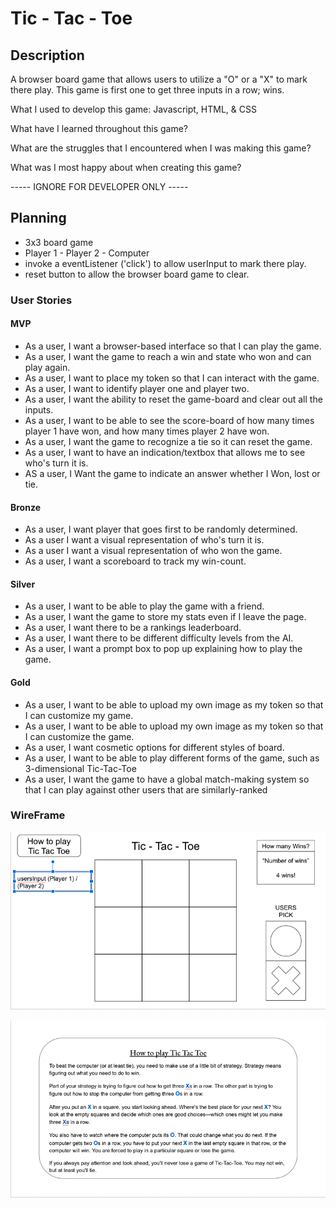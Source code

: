 # Tic - Tac - Toe

## Description

A browser board game that allows users to utilize a "O" or a "X" to mark there play. This game is first one to get three inputs in a row; wins.

What I used to develop this game:
Javascript,
HTML,
& CSS

What have I learned throughout this game?

What are the struggles that I encountered when I was making this game?

What was I most happy about when creating this game?

----- IGNORE FOR DEVELOPER ONLY -----

## Planning

- 3x3 board game
- Player 1 - Player 2 - Computer
- invoke a eventListener ('click') to allow userInput to mark there play.
- reset button to allow the browser board game to clear.

### User Stories

#### MVP

- As a user, I want a browser-based interface so that I can play the game.
- As a user, I want the game to reach a win and state who won and can play again.
- As a user, I want to place my token so that I can interact with the game.
- As a user, I want to identify player one and player two.
- As a user, I want the ability to reset the game-board and clear out all the inputs.
- As a user, I want to be able to see the score-board of how many times player 1 have won, and how many times player 2 have won.
- As a user, I want the game to recognize a tie so it can reset the game.
- As a user, I want to have an indication/textbox that allows me to see who's turn it is.
- AS a user, I Want the game to indicate an answer whether I Won, lost or tie.

#### Bronze

- As a user, I want player that goes first to be randomly determined.
- As a user I want a visual representation of who's turn it is.
- As a user I want a visual representation of who won the game.
- As a user, I want a scoreboard to track my win-count.

#### Silver

- As a user, I want to be able to play the game with a friend.
- As a user, I want the game to store my stats even if I leave the page.
- As a user, I want there to be a rankings leaderboard.
- As a user, I want there to be different difficulty levels from the AI.
- As a user, I want a prompt box to pop up explaining how to play the game.

#### Gold

- As a user, I want to be able to upload my own image as my token so that I can customize my game.
- As a user, I want to be able to upload my own image as my token so that I can customize the game.
- As a user, I want cosmetic options for different styles of board.
- As a user, I want to be able to play different forms of the game, such as 3-dimensional Tic-Tac-Toe
- As a user, I want the game to have a global match-making system so that I can play against other users that are similarly-ranked

### WireFrame

![Tic Tac Toe initial screen](assets/wireframe-main.png)

![About Tic Tac Toe](assets/wireframe-howtoplay.png)
